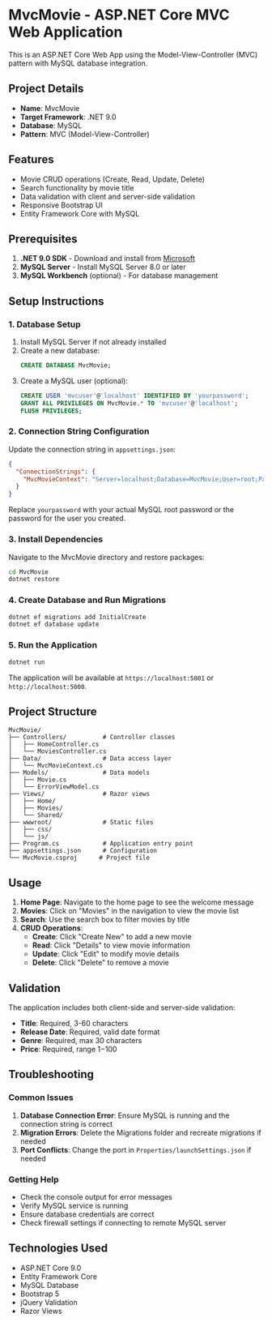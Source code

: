 # MvcMovie - ASP.NET Core MVC Web Application

This is an ASP.NET Core Web App using the Model-View-Controller (MVC) pattern with MySQL database integration.

## Project Details

- **Name**: MvcMovie
- **Target Framework**: .NET 9.0
- **Database**: MySQL
- **Pattern**: MVC (Model-View-Controller)

## Features

- Movie CRUD operations (Create, Read, Update, Delete)
- Search functionality by movie title
- Data validation with client and server-side validation
- Responsive Bootstrap UI
- Entity Framework Core with MySQL

## Prerequisites

1. **.NET 9.0 SDK** - Download and install from [Microsoft](https://dotnet.microsoft.com/download/dotnet/9.0)
2. **MySQL Server** - Install MySQL Server 8.0 or later
3. **MySQL Workbench** (optional) - For database management

## Setup Instructions

### 1. Database Setup

1. Install MySQL Server if not already installed
2. Create a new database:
   ```sql
   CREATE DATABASE MvcMovie;
   ```
3. Create a MySQL user (optional):
   ```sql
   CREATE USER 'mvcuser'@'localhost' IDENTIFIED BY 'yourpassword';
   GRANT ALL PRIVILEGES ON MvcMovie.* TO 'mvcuser'@'localhost';
   FLUSH PRIVILEGES;
   ```

### 2. Connection String Configuration

Update the connection string in `appsettings.json`:

```json
{
  "ConnectionStrings": {
    "MvcMovieContext": "Server=localhost;Database=MvcMovie;User=root;Password=yourpassword;"
  }
}
```

Replace `yourpassword` with your actual MySQL root password or the password for the user you created.

### 3. Install Dependencies

Navigate to the MvcMovie directory and restore packages:

```bash
cd MvcMovie
dotnet restore
```

### 4. Create Database and Run Migrations

```bash
dotnet ef migrations add InitialCreate
dotnet ef database update
```

### 5. Run the Application

```bash
dotnet run
```

The application will be available at `https://localhost:5001` or `http://localhost:5000`.

## Project Structure

```
MvcMovie/
├── Controllers/          # Controller classes
│   ├── HomeController.cs
│   └── MoviesController.cs
├── Data/                 # Data access layer
│   └── MvcMovieContext.cs
├── Models/               # Data models
│   ├── Movie.cs
│   └── ErrorViewModel.cs
├── Views/                # Razor views
│   ├── Home/
│   ├── Movies/
│   └── Shared/
├── wwwroot/              # Static files
│   ├── css/
│   └── js/
├── Program.cs            # Application entry point
├── appsettings.json      # Configuration
└── MvcMovie.csproj      # Project file
```

## Usage

1. **Home Page**: Navigate to the home page to see the welcome message
2. **Movies**: Click on "Movies" in the navigation to view the movie list
3. **Search**: Use the search box to filter movies by title
4. **CRUD Operations**:
   - **Create**: Click "Create New" to add a new movie
   - **Read**: Click "Details" to view movie information
   - **Update**: Click "Edit" to modify movie details
   - **Delete**: Click "Delete" to remove a movie

## Validation

The application includes both client-side and server-side validation:

- **Title**: Required, 3-60 characters
- **Release Date**: Required, valid date format
- **Genre**: Required, max 30 characters
- **Price**: Required, range $1-$100

## Troubleshooting

### Common Issues

1. **Database Connection Error**: Ensure MySQL is running and the connection string is correct
2. **Migration Errors**: Delete the Migrations folder and recreate migrations if needed
3. **Port Conflicts**: Change the port in `Properties/launchSettings.json` if needed

### Getting Help

- Check the console output for error messages
- Verify MySQL service is running
- Ensure database credentials are correct
- Check firewall settings if connecting to remote MySQL server

## Technologies Used

- ASP.NET Core 9.0
- Entity Framework Core
- MySQL Database
- Bootstrap 5
- jQuery Validation
- Razor Views
